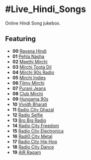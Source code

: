 # #Live_Hindi_Songs

Online Hindi Song jukebox.

## Featuring
* **00** [Ravana Hindi](http://stream.zeno.fm/ukc8b9e5a48uv)
* **01** [Pehla Nasha](https://wmirchi-lh.akamaihd.net/i/WMIRCHI_1@75780/master.m3u8?hdnts=st=1634058290~exp=1634144690~acl=/*~hmac=5721737b8dfe03bd1faa43d7e856a22f0afdc4cb8ca91c1490ab703cdac4d001)
* **02** [Meethi Mirchi](https://meethimirchihdl-lh.akamaihd.net/i/MeethiMirchiHDLive_1_1@320572/master.m3u8?hdnts=st=1634060920~exp=1634147320~acl=/*~hmac=3dfed709685f8acdb46ea7b3969f2ab350fbedca2498ca688ceaf8d4ceb09f51)
* **03** [Mirchi Toota Dil](https://tootadil-lh.akamaihd.net/i/tootadil_1@42539/master.m3u8?hdnts=st=1634083432~exp=1634169832~acl=/*~hmac=d8405ab4e90a9d49f31a840a1655b27710e6e670583246eb59d83ff4d3326dd0)
* **04** [Mirchi 90s Radio](https://pehlanashahdlive-lh.akamaihd.net/i/PehlaNashaHDLive_1@335229/index_1_a-p.m3u8?sd=10&rebase=on)
* **05** [Mirchi Indies](https://meethimirchihdl-lh.akamaihd.net/i/MirchiEdgeHDLive_1_1@336272/master.m3u8?hdnts=st=1634086956~exp=1634173356~acl=/*~hmac=1f77fabed722c6f37414d2fc51f28862f1242d13c46d6079c8c8b398d94d6f3b)
* **06** [Filmy Mirchi](https://filmymirchihdliv-lh.akamaihd.net/i/FilmyMirchiHDLive_1_1@336266/master.m3u8)
* **07** [Purani Jeans](https://puranijeanshdliv-lh.akamaihd.net/i/PuraniJeansHDLive_1_1@334555/index_1_a-p.m3u8?sd=10&rebase=on)
* **08** [Club Mirchi](https://clubmirchihdlive-lh.akamaihd.net/i/ClubMirchiHDLive_1_1@336269/master.m3u8)
* **09** [Hungama 90s](http://103.16.47.70:7222/;stream.mp3)
* **10** [Vividh Bharati](https://air.pc.cdn.bitgravity.com/air/live/pbaudio001/playlist.m3u8)
* **11** [Radio City Ghazal](https://prclive4.listenon.in/Ghazal)
* **12** [Radio Selfie](https://streams.radio.co/s69032f19e/listen)
* **13** [Bro Big Radio](https://21293.live.streamtheworld.com/BIGRADIO_S01.mp3)
* **14** [Radio City Freedom](https://prclive4.listenon.in/Freedom)
* **15** [Radio City Electronica](https://prclive4.listenon.in/Electronica)
* **16** [Radi0 City Metal](https://prclive4.listenon.in/Metal)
* **17** [Radio City Hip Hop](https://prclive4.listenon.in/HipHop)
* **18** [Radio City Dance](https://prclive4.listenon.in/Dance)
* **19** [AIR Ragam](https://air.pc.cdn.bitgravity.com/air/live/pbaudio139/chunklist.m3u8)
